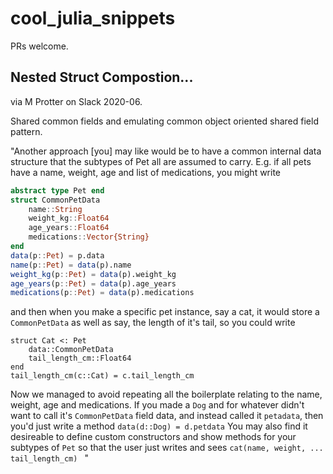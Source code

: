 # cool_julia_snippets

PRs welcome.

## Nested Struct Compostion...
via M Protter on Slack 2020-06.

Shared common fields and emulating common object oriented shared field pattern.

"Another approach [you] may like would be to have a common internal data structure that the subtypes of Pet all are assumed to carry. E.g. if all pets have a name, weight, age and list of medications, you might write
```julia
abstract type Pet end
struct CommonPetData
    name::String
    weight_kg::Float64
    age_years::Float64
    medications::Vector{String}
end
data(p::Pet) = p.data
name(p::Pet) = data(p).name
weight_kg(p::Pet) = data(p).weight_kg
age_years(p::Pet) = data(p).age_years
medications(p::Pet) = data(p).medications
```
and then when you make a specific pet instance, say a cat, it would store a `CommonPetData` as well as say, the length of it's tail, so you could write
```
struct Cat <: Pet
    data::CommonPetData
    tail_length_cm::Float64
end
tail_length_cm(c::Cat) = c.tail_length_cm
```

Now we managed to avoid repeating all the boilerplate relating to the name, weight, age and medications.
If you made a `Dog` and for whatever didn't want to call it's `CommonPetData` field data, and instead called it `petadata`, then you'd just write a method `data(d::Dog) = d.petdata`
You may also find it desireable to define custom constructors and show methods for your subtypes of `Pet` so that the user just writes and sees `cat(name, weight, ... tail_length_cm) `
"
